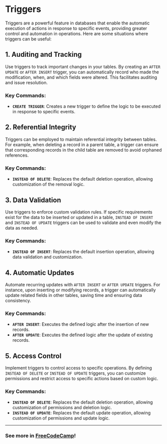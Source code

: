 # Triggers

Triggers are a powerful feature in databases that enable the automatic execution of actions in response to specific events, providing greater control and automation in operations. Here are some situations where triggers can be useful:

## 1. Auditing and Tracking

Use triggers to track important changes in your tables. By creating an `AFTER UPDATE` or `AFTER INSERT` trigger, you can automatically record who made the modification, when, and which fields were altered. This facilitates auditing and issue resolution.

### Key Commands:
- **`CREATE TRIGGER`**: Creates a new trigger to define the logic to be executed in response to specific events.

## 2. Referential Integrity

Triggers can be employed to maintain referential integrity between tables. For example, when deleting a record in a parent table, a trigger can ensure that corresponding records in the child table are removed to avoid orphaned references.

### Key Commands:
- **`INSTEAD OF DELETE`**: Replaces the default deletion operation, allowing customization of the removal logic.

## 3. Data Validation

Use triggers to enforce custom validation rules. If specific requirements exist for the data to be inserted or updated in a table, `INSTEAD OF INSERT` and `INSTEAD OF UPDATE` triggers can be used to validate and even modify the data as needed.

### Key Commands:
- **`INSTEAD OF INSERT`**: Replaces the default insertion operation, allowing data validation and customization.

## 4. Automatic Updates

Automate recurring updates with `AFTER INSERT` or `AFTER UPDATE` triggers. For instance, upon inserting or modifying records, a trigger can automatically update related fields in other tables, saving time and ensuring data consistency.

### Key Commands:
- **`AFTER INSERT`**: Executes the defined logic after the insertion of new records.
- **`AFTER UPDATE`**: Executes the defined logic after the update of existing records.

## 5. Access Control

Implement triggers to control access to specific operations. By defining `INSTEAD OF DELETE` or `INSTEAD OF UPDATE` triggers, you can customize permissions and restrict access to specific actions based on custom logic.

### Key Commands:
- **`INSTEAD OF DELETE`**: Replaces the default deletion operation, allowing customization of permissions and deletion logic.
- **`INSTEAD OF UPDATE`**: Replaces the default update operation, allowing customization of permissions and update logic.

---
### See more in [FreeCodeCamp](https://www.freecodecamp.org/news/sql-triggers/#:~:text=A%20trigger%20is%20a%20named,event%20occurs%20for%20the%20table.&text=Triggers%20are%20useful%20for%20automating,after%20every%20specific%20database%20action.)!